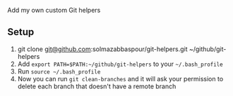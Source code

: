Add my own custom Git helpers

## Setup
1. git clone git@github.com:solmazabbaspour/git-helpers.git ~/github/git-helpers
2. Add `export PATH=$PATH:~/github/git-helpers` to your `~/.bash_profile`
3. Run `source ~/.bash_profile`
4. Now you can run `git clean-branches` and it will ask your permission to delete each branch that doesn't have a remote branch

